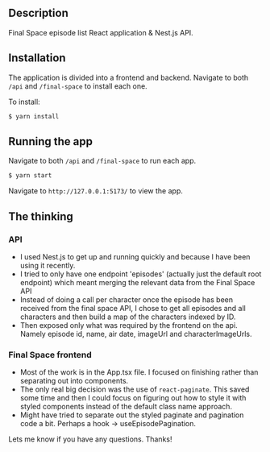 ## Description

Final Space episode list React application & Nest.js API.

## Installation

The application is divided into a frontend and backend. Navigate to both `/api` and `/final-space` to install each one.

To install:

```bash
$ yarn install
```

## Running the app

Navigate to both `/api` and `/final-space` to run each app.

```bash
$ yarn start
```

Navigate to `http://127.0.0.1:5173/` to view the app.

## The thinking

### API

- I used Nest.js to get up and running quickly and because I have been using it recently.
- I tried to only have one endpoint 'episodes' (actually just the default root endpoint) which meant merging the relevant data from the Final Space API
- Instead of doing a call per character once the episode has been received from the final space API, I chose to get all episodes and all characters and then build a map of the characters indexed by ID.
- Then exposed only what was required by the frontend on the api. Namely episode id, name, air date, imageUrl and characterImageUrls.

### Final Space frontend

- Most of the work is in the App.tsx file. I focused on finishing rather than separating out into components.
- The only real big decision was the use of `react-paginate`. This saved some time and then I could focus on figuring out how to style it with styled components instead of the default class name approach.
- Might have tried to separate out the styled paginate and pagination code a bit. Perhaps a hook -> useEpisodePagination.

Lets me know if you have any questions. Thanks!
